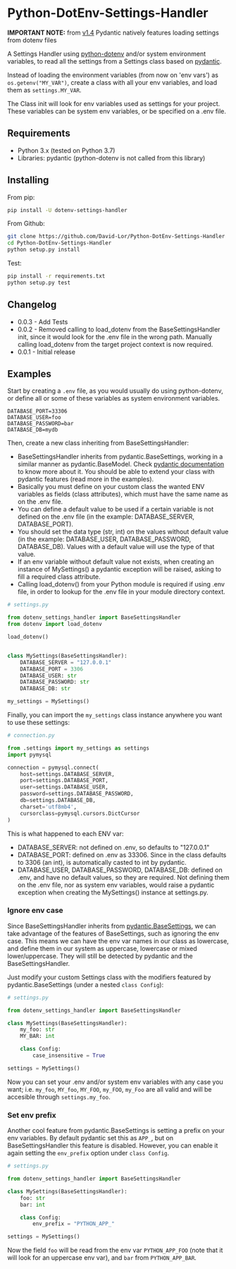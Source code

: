 # Python-DotEnv-Settings-Handler

**IMPORTANT NOTE:** from [v1.4](https://pydantic-docs.helpmanual.io/changelog/#v14-2020-01-24) Pydantic natively features loading settings from dotenv files

A Settings Handler using [python-dotenv](https://github.com/theskumar/python-dotenv) and/or system environment variables, to read all the settings from a Settings class based on [pydantic](https://github.com/samuelcolvin/pydantic/).

Instead of loading the environment variables (from now on 'env vars') as `os.getenv("MY_VAR")`, create a class with all your env variables, and load them as `settings.MY_VAR`.

The Class init will look for env variables used as settings for your project. These variables can be system env variables, or be specified on a .env file.

## Requirements

- Python 3.x (tested on Python 3.7)
- Libraries: pydantic (python-dotenv is not called from this library)

## Installing

From pip:
```bash
pip install -U dotenv-settings-handler
```

From Github:
```bash
git clone https://github.com/David-Lor/Python-DotEnv-Settings-Handler
cd Python-DotEnv-Settings-Handler
python setup.py install
```

Test:
```bash
pip install -r requirements.txt
python setup.py test
```

## Changelog

- 0.0.3 - Add Tests
- 0.0.2 - Removed calling to load_dotenv from the BaseSettingsHandler init, since it would look for the .env file in the wrong path. Manually calling load_dotenv from the target project context is now required.
- 0.0.1 - Initial release

## Examples

Start by creating a `.env` file, as you would usually do using python-dotenv, or define all or some of these variables as system environment variables.

```
DATABASE_PORT=33306
DATABASE_USER=foo
DATABASE_PASSWORD=bar
DATABASE_DB=mydb
```

Then, create a new class inheriting from BaseSettingsHandler:
- BaseSettingsHandler inherits from pydantic.BaseSettings, working in a similar manner as pydantic.BaseModel. Check [pydantic documentation](https://pydantic-docs.helpmanual.io/#settings) to know more about it. You should be able to extend your class with pydantic features (read more in the examples).
- Basically you must define on your custom class the wanted ENV variables as fields (class attributes), which must have the same name as on the .env file.
- You can define a default value to be used if a certain variable is not defined on the .env file (in the example: DATABASE_SERVER, DATABASE_PORT).
- You should set the data type (str, int) on the values without default value (in the example: DATABASE_USER, DATABASE_PASSWORD, DATABASE_DB). Values with a default value will use the type of that value.
- If an env variable without default value not exists, when creating an instance of MySettings() a pydantic exception will be raised, asking to fill a required class attribute.
- Calling load_dotenv() from your Python module is required if using .env file, in order to lookup for the .env file in your module directory context.

```python
# settings.py

from dotenv_settings_handler import BaseSettingsHandler
from dotenv import load_dotenv

load_dotenv()


class MySettings(BaseSettingsHandler):
    DATABASE_SERVER = "127.0.0.1"
    DATABASE_PORT = 3306
    DATABASE_USER: str
    DATABASE_PASSWORD: str
    DATABASE_DB: str

my_settings = MySettings()
```

Finally, you can import the `my_settings` class instance anywhere you want to use these settings:

```python
# connection.py

from .settings import my_settings as settings
import pymysql

connection = pymysql.connect(
    host=settings.DATABASE_SERVER,
    port=settings.DATABASE_PORT,
    user=settings.DATABASE_USER,
    password=settings.DATABASE_PASSWORD,
    db=settings.DATABASE_DB,
    charset='utf8mb4',
    cursorclass=pymysql.cursors.DictCursor
)
```

This is what happened to each ENV var:

- DATABASE_SERVER: not defined on .env, so defaults to "127.0.0.1"
- DATABASE_PORT: defined on .env as 33306. Since in the class defaults to 3306 (an int), is automatically casted to int by pydantic.
- DATABASE_USER, DATABASE_PASSWORD, DATABASE_DB: defined on .env, and have no default values, so they are required. Not defining them on the .env file, nor as system env variables, would raise a pydantic exception when creating the MySettings() instance at settings.py.

### Ignore env case

Since BaseSettingsHandler inherits from [pydantic.BaseSettings](https://pydantic-docs.helpmanual.io/#settings), we can take advantage of the features of BaseSettings, such as ignoring the env case. 
This means we can have the env var names in our class as lowercase, and define them in our system as uppercase, lowercase or mixed lower/uppercase. They will still be detected by pydantic and the BaseSettingsHandler.

Just modify your custom Settings class with the modifiers featured by pydantic.BaseSettings (under a nested `class Config`):

```python
# settings.py

from dotenv_settings_handler import BaseSettingsHandler

class MySettings(BaseSettingsHandler):
    my_foo: str
    MY_BAR: int

    class Config:
        case_insensitive = True

settings = MySettings()
```

Now you can set your .env and/or system env variables with any case you want; i.e. `my_foo`, `MY_foo`, `MY_FOO`, `my_FOO`, `my_Foo` are all valid and will be accesible through `settings.my_foo`. 

### Set env prefix

Another cool feature from pydantic.BaseSettings is setting a prefix on your env variables. By default pydantic set this as `APP_`, but on BaseSettingsHandler this feature is disabled. However, you can enable it again setting the `env_prefix` option under `class Config`.

```python
# settings.py

from dotenv_settings_handler import BaseSettingsHandler

class MySettings(BaseSettingsHandler):
    foo: str
    bar: int

    class Config:
        env_prefix = "PYTHON_APP_"

settings = MySettings()
```

Now the field `foo` will be read from the env var `PYTHON_APP_FOO` (note that it will look for an uppercase env var), and `bar` from `PYTHON_APP_BAR`.
